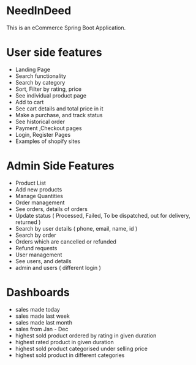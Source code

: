 # NeedInDeed

This is an eCommerce Spring Boot Application.

# User side features

- Landing Page
- Search functionality
- Search by category
- Sort, Filter by rating, price
- See individual product page
- Add to cart
- See cart details and total price in it
- Make a purchase, and track status
- See historical order
- Payment ,Checkout pages
- Login, Register Pages
- Examples of shopify sites

# Admin Side Features

- Product List
- Add new products
- Manage Quantities
- Order management
- See orders, details of orders
- Update status ( Processed, Failed, To be dispatched, out for delivery, returned )
- Search by user details ( phone, email, name, id )
- Search by order
- Orders which are cancelled or refunded
- Refund requests
- User management
- See users, and details
- admin and users ( different login )

# Dashboards

- sales made today
- sales made last week
- sales made last month
- sales from Jan - Dec
- highest sold product ordered by rating in given duration
- highest rated product in given duration
- highest sold product categorised under selling price
- highest sold product in different categories
